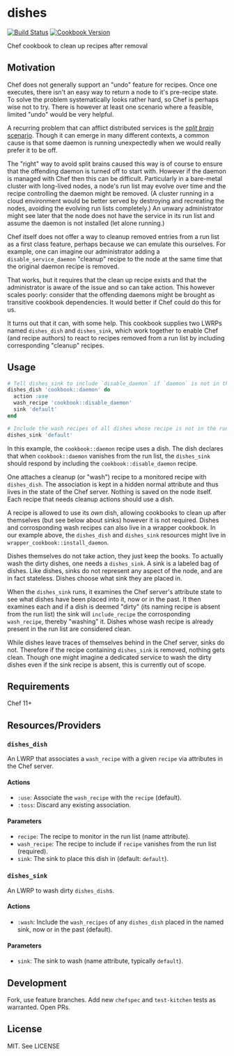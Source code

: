 # dishes #

[![Build Status][travis-badge]][travis-url]
[![Cookbook Version][supermarket-badge]][supermarket-url]

[travis-url]: https://travis-ci.org/phs/dishes
[travis-badge]: https://travis-ci.org/phs/dishes.svg?branch=master

[supermarket-url]: https://community.opscode.com/cookbooks/dishes
[supermarket-badge]: https://img.shields.io/cookbook/v/dishes.svg

Chef cookbook to clean up recipes after removal

## Motivation ##

Chef does not generally support an "undo" feature for recipes.  Once one executes, there isn't an easy way to return a node to it's pre-recipe state.  To solve the problem systematically looks rather hard, so Chef is perhaps wise not to try.  There is however at least one scenario where a feasible, limited "undo" would be very helpful.

A recurring problem that can afflict distributed services is the [_split brain_ scenario][split-brain-wikipedia].  Though it can emerge in many different contexts, a common cause is that some daemon is running unexpectedly when we would really prefer it to be off.

The "right" way to avoid split brains caused this way is of course to ensure that the offending daemon is turned off to start with.  However if the daemon is managed with Chef then this can be difficult.  Particularly in a bare-metal cluster with long-lived nodes, a node's run list may evolve over time and the recipe controlling the daemon might be removed.  (A cluster running in a cloud environment would be better served by destroying and recreating the nodes, avoiding the evolving run lists completely.)  An unwary administrator might see later that the node does not have the service in its run list and assume the daemon is not installed (let alone running.)

Chef itself does not offer a way to cleanup removed entries from a run list as a first class feature, perhaps because we can emulate this ourselves.  For example, one can imagine our administrator adding a `disable_service_daemon` "cleanup" recipe to the node at the same time that the original daemon recipe is removed.

That works, but it requires that the clean up recipe exists and that the administrator is aware of the issue and so can take action.  This however scales poorly: consider that the offending daemons might be brought as transitive cookbook dependencies.  It would better if Chef could do this for us.

It turns out that it can, with some help.  This cookbook supplies two LWRPs named `dishes_dish` and `dishes_sink`, which work together to enable Chef (and recipe authors) to react to recipes removed from a run list by including corresponding "cleanup" recipes.

[split-brain-wikipedia]: https://en.wikipedia.org/wiki/Split-brain_(computing)

## Usage ##

```ruby
# Tell dishes_sink to include `disable_daemon` if `daemon` is not in the run list
dishes_dish 'cookbook::daemon' do
  action :use
  wash_recipe 'cookbook::disable_daemon'
  sink 'default'
end

# Include the wash recipes of all dishes whose recipe is not in the run list
dishes_sink 'default'
```

In this example, the `cookbook::daemon` recipe uses a dish.  The dish declares that when `cookbook::daemon` vanishes from the run list, the `dishes_sink` should respond by including the `cookbook::disable_daemon` recipe.

One attaches a cleanup (or "wash") recipe to a monitored recipe with `dishes_dish`.  The association is kept in a hidden normal attribute and thus lives in the state of the Chef server.  Nothing is saved on the node itself.  Each recipe that needs cleanup actions should use a dish.

A recipe is allowed to use its _own_ dish, allowing cookbooks to clean up after themselves (but see below about sinks) however it is not required.  Dishes and corrosponding wash recipes can also live in a wrapper cookbook.  In our example above, the `dishes_dish` and `dishes_sink` resources might live in `wrapper_cookbook::install_daemon`.

Dishes themselves do not take action, they just keep the books.  To actually wash the dirty dishes, one needs a `dishes_sink`.  A sink is a labeled bag of dishes.  Like dishes, sinks do not represent any aspect of the node, and are in fact stateless.  Dishes choose what sink they are placed in.

When the `dishes_sink` runs, it examines the Chef server's attribute state to see what dishes have been placed into it, now or in the past.  It then examines each and if a dish is deemed "dirty" (its naming recipe is absent from the run list) the sink will `include_recipe` the corrosponding `wash_recipe`, thereby "washing" it.  Dishes whose wash recipe is already present in the run list are considered clean.

While dishes leave traces of themselves behind in the Chef server, sinks do not.  Therefore if the recipe containing `dishes_sink` is removed, nothing gets clean.  Though one might imagine a dedicated service to wash the dirty dishes even if the sink recipe is absent, this is currently out of scope.

## Requirements ##

Chef 11+

## Resources/Providers ##

### `dishes_dish` ###

An LWRP that associates a `wash_recipe` with a given `recipe` via attributes in the Chef server.

#### Actions ####
* `:use`: Associate the `wash_recipe` with the `recipe` (default).
* `:toss`: Discard any existing association.

#### Parameters ####
* `recipe`: The recipe to monitor in the run list (name attribute).
* `wash_recipe`: The recipe to include if `recipe` vanishes from the run list (required).
* `sink`: The sink to place this dish in (default: `default`).

### `dishes_sink` ###

An LWRP to wash dirty `dishes_dish`s.

#### Actions ####
* `:wash`: Include the `wash_recipes` of any `dishes_dish` placed in the named sink, now or in the past (default).

#### Parameters ####
* `sink`: The sink to wash (name attribute, typically `default`).

## Development ##

Fork, use feature branches.  Add new `chefspec` and `test-kitchen` tests as warranted. Open PRs.

## License ##

MIT.  See LICENSE
